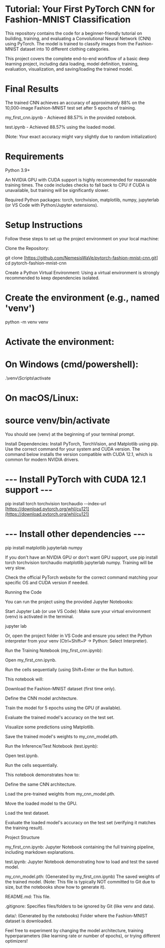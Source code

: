 # Tutorial: Your First PyTorch CNN for Fashion-MNIST Classification

This repository contains the code for a beginner-friendly tutorial on building, training, and evaluating a Convolutional Neural Network (CNN) using PyTorch. The model is trained to classify images from the Fashion-MNIST dataset into 10 different clothing categories.

This project covers the complete end-to-end workflow of a basic deep learning project, including data loading, model definition, training, evaluation, visualization, and saving/loading the trained model.

# Final Results

The trained CNN achieves an accuracy of approximately 88% on the 10,000-image Fashion-MNIST test set after 5 epochs of training.

my_first_cnn.ipynb - Achieved 88.57% in the provided notebook.

test.ipynb - Achieved 88.57% using the loaded model.

(Note: Your exact accuracy might vary slightly due to random initialization)

# Requirements

Python 3.9+

An NVIDIA GPU with CUDA support is highly recommended for reasonable training times. The code includes checks to fall back to CPU if CUDA is unavailable, but training will be significantly slower.

Required Python packages: torch, torchvision, matplotlib, numpy, jupyterlab (or VS Code with Python/Jupyter extensions).

# Setup Instructions

Follow these steps to set up the project environment on your local machine:

Clone the Repository:

git clone [https://github.com/NemesisWaVe/pytorch-fashion-mnist-cnn.git]
cd pytorch-fashion-mnist-cnn


Create a Python Virtual Environment:
Using a virtual environment is strongly recommended to keep dependencies isolated.

# Create the environment (e.g., named 'venv')
python -m venv venv

# Activate the environment:
# On Windows (cmd/powershell):
.\venv\Scripts\activate
# On macOS/Linux:
# source venv/bin/activate


You should see (venv) at the beginning of your terminal prompt.

Install Dependencies:
Install PyTorch, TorchVision, and Matplotlib using pip. Use the correct command for your system and CUDA version. The command below installs the version compatible with CUDA 12.1, which is common for modern NVIDIA drivers.

# --- Install PyTorch with CUDA 12.1 support ---
pip install torch torchvision torchaudio --index-url [https://download.pytorch.org/whl/cu121](https://download.pytorch.org/whl/cu121)

# --- Install other dependencies ---
pip install matplotlib jupyterlab numpy


If you don't have an NVIDIA GPU or don't want GPU support, use pip install torch torchvision torchaudio matplotlib jupyterlab numpy. Training will be very slow.

Check the official PyTorch website for the correct command matching your specific OS and CUDA version if needed.

Running the Code

You can run the project using the provided Jupyter Notebooks:

Start Jupyter Lab (or use VS Code):
Make sure your virtual environment (venv) is activated in the terminal.

jupyter lab


Or, open the project folder in VS Code and ensure you select the Python interpreter from your venv (Ctrl+Shift+P -> Python: Select Interpreter).

Run the Training Notebook (my_first_cnn.ipynb):

Open my_first_cnn.ipynb.

Run the cells sequentially (using Shift+Enter or the Run button).

This notebook will:

Download the Fashion-MNIST dataset (first time only).

Define the CNN model architecture.

Train the model for 5 epochs using the GPU (if available).

Evaluate the trained model's accuracy on the test set.

Visualize some predictions using Matplotlib.

Save the trained model's weights to my_cnn_model.pth.

Run the Inference/Test Notebook (test.ipynb):

Open test.ipynb.

Run the cells sequentially.

This notebook demonstrates how to:

Define the same CNN architecture.

Load the pre-trained weights from my_cnn_model.pth.

Move the loaded model to the GPU.

Load the test dataset.

Evaluate the loaded model's accuracy on the test set (verifying it matches the training result).

Project Structure

my_first_cnn.ipynb: Jupyter Notebook containing the full training pipeline, including markdown explanations.

test.ipynb: Jupyter Notebook demonstrating how to load and test the saved model.

my_cnn_model.pth: (Generated by my_first_cnn.ipynb) The saved weights of the trained model. (Note: This file is typically NOT committed to Git due to size, but the notebooks show how to generate it).

README.md: This file.

.gitignore: Specifies files/folders to be ignored by Git (like venv and data).

data/: (Generated by the notebooks) Folder where the Fashion-MNIST dataset is downloaded.

Feel free to experiment by changing the model architecture, training hyperparameters (like learning rate or number of epochs), or trying different optimizers!
